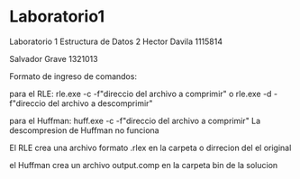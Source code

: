 # Laboratorio1

Laboratorio  1 Estructura de Datos 2
Hector Davila 1115814

Salvador Grave 1321013



Formato de ingreso de comandos:

para el RLE: rle.exe -c -f"direccio del archivo a comprimir" o rle.exe -d -f"direccio del archivo a descomprimir"

para el Huffman: huff.exe -c -f"direccio del archivo a comprimir"
La descompresion de Huffman no funciona

El RLE crea una archivo formato .rlex en la carpeta o dirrecion del el original

el Huffman crea un archivo output.comp en la carpeta bin de la solucion
